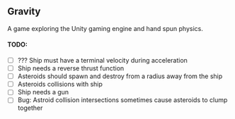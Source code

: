 ## Gravity

A game exploring the Unity gaming engine and hand spun physics.

#### TODO:
- [ ] ??? Ship must have a terminal velocity during acceleration
- [ ] Ship needs a reverse thrust function
- [ ] Asteroids should spawn and destroy from a radius away from the ship
- [ ] Asteroids collisions with ship
- [ ] Ship needs a gun
- [ ] Bug: Astroid collision intersections sometimes cause asteroids to clump together